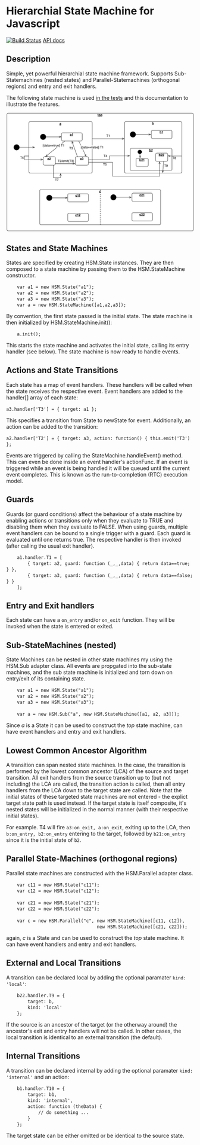 # Hierarchial State Machine for Javascript

[![Build Status][BS img]][Build Status] [API docs](http://artcom.github.io/hsm-js/HSM.html)

## Description

Simple, yet powerful hierarchial state machine framework. Supports Sub-Statemachines (nested states) and Parallel-Statemachines (orthogonal regions) and entry and exit handlers.  

The following state machine is used [in the tests](test/testAdvanced.js) and this documentation to illustrate the features.

![advanced state machine example](doc/advanced.png "advanced state machine example")

## States and State Machines

States are specified by creating HSM.State instances. They are then composed to a state machine by passing them to the HSM.StateMachine constructor.

        var a1 = new HSM.State("a1");
        var a2 = new HSM.State("a2");
        var a3 = new HSM.State("a3");
        var a = new HSM.StateMachine([a1,a2,a3]);

By convention, the first state passed is the initial state. The state machine is then initialized by HSM.StateMachine.init():

        a.init();

This starts the state machine and activates the initial state, calling its entry handler (see below). The state machine is now ready to 
handle events.


## Actions and State Transitions

Each state has a map of event handlers. These handlers will be called when the state receives the respective event.
Event handlers are added to the handler[] array of each state:

    a3.handler['T3'] = { target: a1 };

This specifies a transition from State to newState for event. Additionally, an action can be added to the transition:

    a2.handler['T2'] = { target: a3, action: function() { this.emit('T3') };

Events are triggered by calling the StateMachine.handleEvent() method. This can even be done inside an event handler's actionFunc.  If an event is 
triggered while an event is being handled it will be queued until the current event completes. This is known as the run-to-completion (RTC) execution model.  

## Guards 

Guards (or guard conditions) affect the behaviour of a state machine by enabling actions or transitions only when they evaluate to TRUE and disabling them when they evaluate to FALSE. 
When using guards, multiple event handlers can be bound to a single trigger with a guard. Each guard is evaluated until one returns true. The respective handler is then invoked (after calling
the usual exit handler).

        a1.handler.T1 = [
            { target: a2, guard: function (_,_,data) { return data==true; } },
            { target: a3, guard: function (_,_,data) { return data==false; } }
        ];

## Entry and Exit handlers

Each state can have a `on_entry` and/or `on_exit` function. They will be invoked when the state is entered or exited. 

## Sub-StateMachines (nested)

State Machines can be nested in other state machines my using the HSM.Sub adapter class. All events are propgated into the sub-state machines, 
and the sub state machine is initialized and torn down on entry/exit of its containing state.

        var a1 = new HSM.State("a1");
        var a2 = new HSM.State("a2");
        var a3 = new HSM.State("a3");

        var a = new HSM.Sub("a", new HSM.StateMachine([a1, a2, a3]));

Since _a_ is a State it can be used to construct the _top_ state machine, can have event handlers and entry and exit handlers.

## Lowest Common Ancestor Algorithm

A transition can span nested state machines. In the case, the transition is performed by the lowest common ancestor (LCA) of the
source and target transition. All exit handlers from the source transition up to (but not including) the LCA are called, the transition action is
called, then all entry handlers from the LCA down to the target state are called. Note that the initial states of these targeted state machines are not 
entered - the explict target state path is used instead. If the target state is itself composite, it's nested states will be initialized in
the normal manner (with their respective initial states).

For example. T4 will fire `a3:on_exit, a:on_exit`, exiting up to the LCA, then `b:on_entry, b2:on_entry` entering to the target,
followed by `b21:on_entry` since it is the initial state of `b2`. 

## Parallel State-Machines (orthogonal regions)

Parallel state machines are constructed with the HSM.Parallel adapter class.

        var c11 = new HSM.State("c11");
        var c12 = new HSM.State("c12");
    
        var c21 = new HSM.State("c21");
        var c22 = new HSM.State("c22");
        
        var c = new HSM.Parallel("c", new HSM.StateMachine([c11, c12]), 
                                      new HSM.StateMachine([c21, c22]));

again, _c_ is a State and can be used to construct the _top_ state machine. It can have event handlers and entry and exit handlers.

## External and Local Transitions

A transition can be declared local by adding the optional paramater `kind: 'local'`:

        b22.handler.T9 = {
            target: b,
            kind: 'local'
        };

If the source is an ancestor of the target (or the otherway around) the ancestor's exit and entry handlers will not be called. In other cases, the local transition
is identical to an external transition (the default).

## Internal Transitions

A transition can be declared internal by adding the optional paramater `kind: 'internal'` and an action:

        b1.handler.T10 = {
            target: b1,
            kind: 'internal',
            action: function (theData) {
                // do something ...
            }
        };

The target state can be either omitted or be identical to the source state.

[Build Status]: https://travis-ci.org/artcom/hsm-js
[BS img]: https://travis-ci.org/artcom/hsm-js.png

